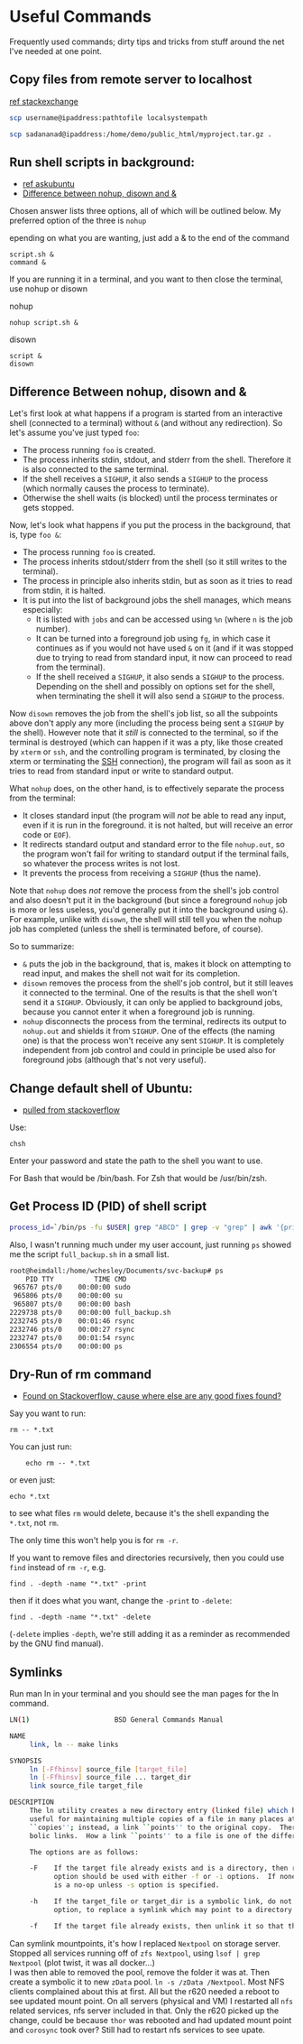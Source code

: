 # Useful Commands

Frequently used commands; dirty tips and tricks from stuff around the net I've needed at one point. 

## Copy files from remote server to localhost
[ref stackexchange](https://unix.stackexchange.com/questions/188285/how-to-copy-a-file-from-a-remote-server-to-a-local-machine)
```bash
scp username@ipaddress:pathtofile localsystempath

scp sadananad@ipaddress:/home/demo/public_html/myproject.tar.gz .
```
## Run shell scripts in background: 
* [ref askubuntu](https://askubuntu.com/questions/88091/how-to-run-a-shell-script-in-background)
* [Difference between nohup, disown and &](https://unix.stackexchange.com/questions/3886/difference-between-nohup-disown-and)

Chosen answer lists three options, all of which will be outlined below. My preferred option of the three is `nohup`

epending on what you are wanting, just add a & to the end of the command

    script.sh &
    command &

If you are running it in a terminal, and you want to then close the terminal, use nohup or disown

nohup

    nohup script.sh &

disown

    script &
    disown

<h2>Difference Between nohup, disown and &</h2>
<p>Let's first look at what happens if a program is started from an interactive shell (connected to a terminal) without <code>&amp;</code> (and without any redirection). So let's assume you've just typed <code>foo</code>:</p>
<ul>
<li>The process running <code>foo</code> is created.</li>
<li>The process inherits stdin, stdout, and stderr from the shell. Therefore it is also connected to the same terminal.</li>
<li>If the shell receives a <code>SIGHUP</code>, it also sends a <code>SIGHUP</code> to the process (which normally causes the process to terminate).</li>
<li>Otherwise the shell waits (is blocked) until the process terminates or gets stopped.</li>
</ul>
<p>Now, let's look what happens if you put the process in the background, that is, type <code>foo &amp;</code>:</p>
<ul>
<li>The process running <code>foo</code> is created.</li>
<li>The process inherits stdout/stderr from the shell (so it still writes to the terminal).</li>
<li>The process in principle also inherits stdin, but as soon as it tries to read from stdin, it is halted.</li>
<li>It is put into the list of background jobs the shell manages, which means especially:
<ul>
<li>It is listed with <code>jobs</code> and can be accessed using <code>%n</code> (where <code>n</code> is the job number).</li>
<li>It can be turned into a foreground job using <code>fg</code>, in which case it continues as if you would not have used <code>&amp;</code> on it (and if it was stopped due to trying to read from standard input, it now can proceed to read from the terminal).</li>
<li>If the shell received a <code>SIGHUP</code>, it also sends a <code>SIGHUP</code> to the process. Depending on the shell and possibly on options set for the shell, when terminating the shell it will also send a <code>SIGHUP</code> to the process.</li>
</ul>
</li>
</ul>
<p>Now <code>disown</code> removes the job from the shell's job list, so all the subpoints above don't apply any more (including the process being sent a <code>SIGHUP</code> by the shell). However note that it <em>still</em> is connected to the terminal, so if the terminal is destroyed (which can happen if it was a pty, like those created by <code>xterm</code> or <code>ssh</code>, and the controlling program is terminated, by closing the xterm or terminating the <a href="http://en.wikipedia.org/wiki/Secure_Shell" rel="noreferrer">SSH</a> connection), the program will fail as soon as it tries to read from standard input or write to standard output.</p>
<p>What <code>nohup</code> does, on the other hand, is to effectively separate the process from the terminal:</p>
<ul>
<li>It closes standard input (the program will <em>not</em> be able to read any input, even if it is run in the foreground.  it is not halted, but will receive an error code or <code>EOF</code>).</li>
<li>It redirects standard output and standard error to the file <code>nohup.out</code>, so the program won't fail for writing to standard output if the terminal fails, so whatever the process writes is not lost.</li>
<li>It prevents the process from receiving a <code>SIGHUP</code> (thus the name).</li>
</ul>
<p>Note that <code>nohup</code> does <em>not</em> remove the process from the shell's job control and also doesn't put it in the background (but since a foreground <code>nohup</code> job is more or less useless, you'd generally put it into the background using <code>&amp;</code>). For example, unlike with <code>disown</code>, the shell will still tell you when the nohup job has completed (unless the shell is terminated before, of course).</p>
<p>So to summarize:</p>
<ul>
<li><code>&amp;</code> puts the job in the background, that is, makes it block on attempting to read input, and makes the shell not wait for its completion.</li>
<li><code>disown</code> removes the process from the shell's job control, but it still leaves it connected to the terminal. One of the results is that the shell won't send it a <code>SIGHUP</code>. Obviously, it can only be applied to background jobs, because you cannot enter it when a foreground job is running.</li>
<li><code>nohup</code> disconnects the process from the terminal, redirects its output to <code>nohup.out</code> and shields it from <code>SIGHUP</code>. One of the effects (the naming one) is that the process won't receive any sent <code>SIGHUP</code>. It is completely independent from job control and could in principle be used also for foreground jobs (although that's not very useful).</li>
</ul>
    

## Change default shell of Ubuntu: 

* [pulled from stackoverflow](https://superuser.com/questions/46748/how-do-i-make-bash-my-default-shell-on-ubuntu)

Use:

    chsh

Enter your password and state the path to the shell you want to use.

For Bash that would be /bin/bash. For Zsh that would be /usr/bin/zsh.


## Get Process ID (PID) of shell script
```bash
process_id=`/bin/ps -fu $USER| grep "ABCD" | grep -v "grep" | awk '{print $2}'`
```
Also, I wasn't running much under my user account, just running `ps` showed me the script `full_backup.sh` in a small list. 
```bash
root@heimdall:/home/wchesley/Documents/svc-backup# ps
    PID TTY          TIME CMD
 965767 pts/0    00:00:00 sudo
 965806 pts/0    00:00:00 su
 965807 pts/0    00:00:00 bash
2229738 pts/0    00:00:00 full_backup.sh
2232745 pts/0    00:01:46 rsync
2232746 pts/0    00:00:27 rsync
2232747 pts/0    00:01:54 rsync
2306554 pts/0    00:00:00 ps
```
## Dry-Run of rm command
- [Found on Stackoverflow, cause where else are any good fixes found?](https://unix.stackexchange.com/questions/7056/how-do-you-do-a-dry-run-of-rm-to-see-what-files-will-be-deleted)

Say you want to run:

    rm -- *.txt

You can just run:

        echo rm -- *.txt

or even just:

    echo *.txt

to see what files `rm` would delete, because it's the shell expanding the `*.txt`, not `rm`.

The only time this won't help you is for `rm -r`.

If you want to remove files and directories recursively, then you could use `find` instead of `rm -r`, e.g.

    find . -depth -name "*.txt" -print

then if it does what you want, change the `-print` to `-delete`:

    find . -depth -name "*.txt" -delete

(`-delete` implies `-depth`, we're still adding it as a reminder as recommended by the GNU find manual).

## Symlinks
Run man ln  in your terminal and you should see the man pages for the ln command.
```bash
LN(1)                     BSD General Commands Manual                    LN(1)

NAME
     link, ln -- make links

SYNOPSIS
     ln [-Ffhinsv] source_file [target_file]
     ln [-Ffhinsv] source_file ... target_dir
     link source_file target_file

DESCRIPTION
     The ln utility creates a new directory entry (linked file) which has the same modes as the original file.  It is
     useful for maintaining multiple copies of a file in many places at once without using up storage for the
     ``copies''; instead, a link ``points'' to the original copy.  There are two types of links; hard links and sym-
     bolic links.  How a link ``points'' to a file is one of the differences between a hard and symbolic link.

     The options are as follows:

     -F    If the target file already exists and is a directory, then remove it so that the link may occur.  The -F
           option should be used with either -f or -i options.  If none is specified, -f is implied.  The -F option
           is a no-op unless -s option is specified.

     -h    If the target_file or target_dir is a symbolic link, do not follow it.  This is most useful with the -f
           option, to replace a symlink which may point to a directory.

     -f    If the target file already exists, then unlink it so that the link may occur.  (The -f option overrides...
```
Can symlink mountpoints, it's how I replaced `Nextpool` on storage server. Stopped all services running off of `zfs Nextpool`, using `lsof | grep Nextpool` (plot twist, it was all docker...)  
I was then able to removed the pool, remove the folder it was at. Then create a symbolic it to new `zData` pool. `ln -s /zData /Nextpool`. Most NFS clients complained about this at first. All but the r620 needed a reboot to see updated mount point. On all servers (physical and VM) I restarted all `nfs` related services, nfs server included in that. Only the r620 picked up the change, could be because `thor` was rebooted and had updated mount point and `corosync` took over? Still had to restart nfs services to see upate. 